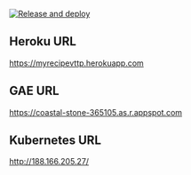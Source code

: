 [![Release and deploy](https://github.com/MarcusKhooLK/my-recipe/actions/workflows/main.yaml/badge.svg?branch=v0.3.7)](https://github.com/MarcusKhooLK/my-recipe/actions/workflows/main.yaml)

## Heroku URL
https://myrecipevttp.herokuapp.com

## GAE URL
https://coastal-stone-365105.as.r.appspot.com

## Kubernetes URL
http://188.166.205.27/
